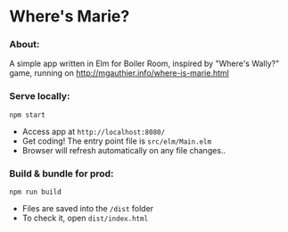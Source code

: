 # Where's Marie?


### About:
A simple app written in Elm for Boiler Room, inspired by "Where's Wally?" game, running on http://mgauthier.info/where-is-marie.html

### Serve locally:
```
npm start
```
* Access app at `http://localhost:8080/`
* Get coding! The entry point file is `src/elm/Main.elm`
* Browser will refresh automatically on any file changes..


### Build & bundle for prod:
```
npm run build
```

* Files are saved into the `/dist` folder
* To check it, open `dist/index.html`
